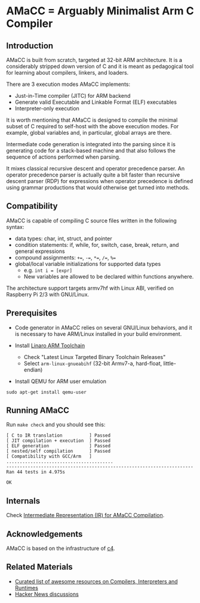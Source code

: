 # AMaCC = Arguably Minimalist Arm C Compiler

## Introduction
AMaCC is built from scratch, targeted at 32-bit ARM architecture.
It is a considerably stripped down version of C and it is meant as
pedagogical tool for learning about compilers, linkers, and loaders.

There are 3 execution modes AMaCC implements:
* Just-in-Time compiler (JITC) for ARM backend
* Generate valid Executable and Linkable Format (ELF) executables
* Interpreter-only execution

It is worth mentioning that AMaCC is designed to compile the minimal
subset of C required to self-host with the above execution modes. For
example, global variables and, in particular, global arrays are there.

Intermediate code generation is integrated into the parsing since it
is generating code for a stack-based machine and that also follows the
sequence of actions performed when parsing.

It mixes classical recursive descent and operator precedence parser.
An operator precedence parser is actually quite a bit faster than
recursive descent parser (RDP) for expressions when operator precedence
is defined using grammar productions that would otherwise get turned
into methods.

## Compatibility
AMaCC is capable of compiling C source files written in the following
syntax:
* data types: char, int, struct, and pointer
* condition statements: if, while, for, switch, case, break, return, and
                        general expressions
* compound assignments: `+=`, `-=`, `*=`, `/=`, `%=`
* global/local variable initializations for supported data types
    - e.g. `int i = [expr]`
    - New variables are allowed to be declared within functions anywhere.

The architecture support targets armv7hf with Linux ABI, verified on
Raspberry Pi 2/3 with GNU/Linux.

## Prerequisites
* Code generator in AMaCC relies on several GNU/Linux behaviors, and it
  is necessary to have ARM/Linux installed in your build environment.
* Install [Linaro ARM Toolchain](http://www.linaro.org/downloads/)
    - Check "Latest Linux Targeted Binary Toolchain Releases"
    - Select `arm-linux-gnueabihf` (32-bit Armv7-a, hard-float, little-endian)

* Install QEMU for ARM user emulation
```shell
sudo apt-get install qemu-user
```

## Running AMaCC
Run `make check` and you should see this:
```
[ C to IR translation          ] Passed
[ JIT compilation + execution  ] Passed
[ ELF generation               ] Passed
[ nested/self compilation      ] Passed
[ Compatibility with GCC/Arm   ] ........................................
----------------------------------------------------------------------
Ran 44 tests in 4.975s

OK
```

## Internals
Check [Intermediate Representation (IR) for AMaCC Compilation](docs/IR.md).

## Acknowledgements
AMaCC is based on the infrastructure of [c4](https://github.com/rswier/c4).

## Related Materials
* [Curated list of awesome resources on Compilers, Interpreters and Runtimes](http://aalhour.com/awesome-compilers/)
* [Hacker News discussions](https://news.ycombinator.com/item?id=11411124)
